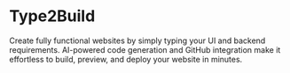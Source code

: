 # Type2Build
Create fully functional websites by simply typing your UI and backend requirements. AI-powered code generation and GitHub integration make it effortless to build, preview, and deploy your website in minutes.
